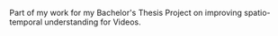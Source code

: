 Part of my work for my Bachelor's Thesis Project on improving spatio-temporal understanding for Videos. 
